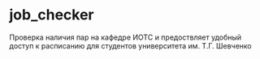 # job_checker
Проверка наличия пар на кафедре ИОТС и предоствляет удобный доступ к расписанию для студентов университета им. Т.Г. Шевченко
